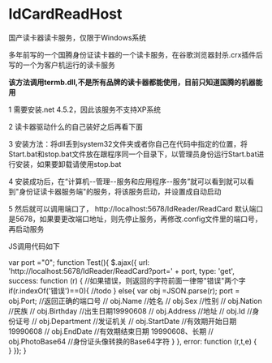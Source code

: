 # IdCardReadHost
国产读卡器读卡服务，仅限于Windows系统

多年前写的一个国腾身份证读卡器的一个读卡服务，在谷歌浏览器封杀.crx插件后写的一个为客户机运行的读卡服务

****该方法调用termb.dll,不是所有品牌的读卡器都能使用，目前只知道国腾的机器能用****

1 需要安装.net 4.5.2，因此该服务不支持XP系统

2 读卡器驱动什么的自己装好之后再看下面

3 安装方法：将dll丢到system32文件夹或者你自己在代码中指定的位置，将Start.bat和stop.bat文件放在跟程序同一个目录下，以管理员身份运行Start.bat进行安装，如果要卸载请使用stop.bat

4 安装成功后，在“计算机--管理--服务和应用程序--服务”就可以看到就可以看到"身份证读卡器服务端"的服务，将该服务启动，并设置成自动启动

5 然后就可以调用端口了， http://localhost:5678/IdReader/ReadCard  默认端口是5678，如果要更改端口地址，则先停止服务，再修改.config文件里的端口号，再启动服务

JS调用代码如下

var port ="0";
function Test(){
     $.ajax({
            url: 'http://localhost:5678/IdReader/ReadCard?port=' + port,
            type: 'get',
            success: function (r) {
                //如果错误，则返回的字符前面一律带"错误"两个字
                if(r.indexOf('错误')==0){
                  //todo
                }
                else{
                   var obj =JSON.parse(r);
                   port = obj.Port; //返回正确的端口号
                   // obj.Name      //姓名
                   // obj.Sex       //性别
                   // obj.Nation    //民族
                   // obj.Birthday  //出生日期19990608
                   // obj.Address   //地址
                   // obj.Id        //身份证号
                   // obj.Department //发证机关
                   // obj.StartDate  //有效期开始日期 19990608
		               // obj.EndDate    //有效期结束日期 19990608、长期
                   // obj.PhotoBase64 //身份证头像转换的Base64字符
                }
            },
            error: function (r,t,e) {                
            }
        });
}
